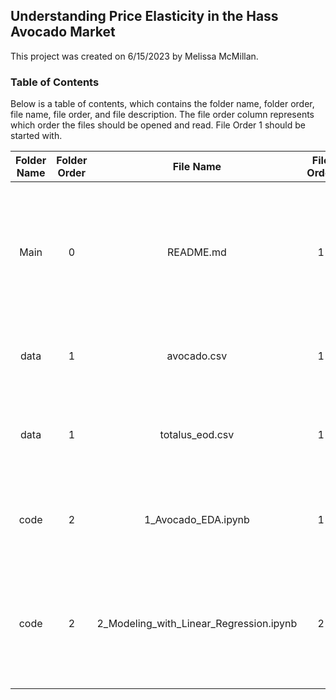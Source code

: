 ## Understanding Price Elasticity in the Hass Avocado Market

This project was created on 6/15/2023 by Melissa McMillan.

### Table of Contents
Below is a table of contents, which contains the folder name, folder order, file name, file order, and file description. The file order column represents which order the files should be opened and read. File Order 1 should be started with.


**Folder Name**|**Folder Order**|**File Name**|**File Order**|**File Description**
:-----:|:-----:|:-----:|:-----:|:-----:
Main|0|README.md|1|The README file contains the executive summary and overview of the project as a whole.
data|1|avocado.csv|1|This is the raw data I am working with on this project.
data|1|totalus_eod.csv|1|This is the 2015 Total US data I'm using to begin the modeling with.
code|2|1_Avocado_EDA.ipynb|1|In this notebook I gather the raw and process the raw data.
code|2|2_Modeling_with_Linear_Regression.ipynb|2|In this notebook I use OLS on the cleaned data to predict the total volume of avocados sold.
